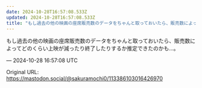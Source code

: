```yaml
---
date: 2024-10-28T16:57:08.533Z
updated: 2024-10-28T16:57:08.533Z
title: "もし過去の他の映画の座席販売数のデータをちゃんと取っておいたら、販売数によってど[...]"
---
```


<p>もし過去の他の映画の座席販売数のデータをちゃんと取っておいたら、販売数によってどのくらい上映が減ったり終了したりするか推定できたのかも…。</p>

&mdash; 2024-10-28 16:57:08 UTC

Original URL: https://mastodon.social/@sakuramochi0/113386103016426970
